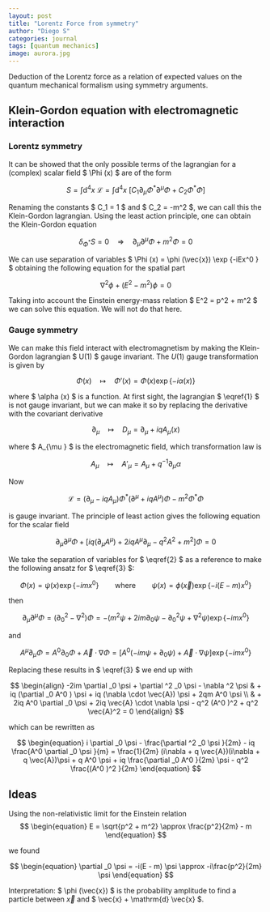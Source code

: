 ```yaml
---
layout: post
title: "Lorentz Force from symmetry"
author: "Diego S"
categories: journal
tags: [quantum mechanics]
image: aurora.jpg
---
```

Deduction of the Lorentz force as a relation of expected values on the quantum mechanical formalism using symmetry arguments.

## Klein-Gordon equation with electromagnetic interaction

### Lorentz symmetry

It can be showed that the only possible terms of the lagrangian for a (complex) scalar field $ \Phi (x) $ are of the form

$$
\begin{equation}\label{1}
	S = \int \mathrm{d}^4 x \ \mathcal{L} = \int \mathrm{d}^4 x \ [ C_1 \partial_{\mu }\Phi ^* \partial ^{\mu }\Phi + C_2 \Phi ^* \Phi ] \tag{1} 
\end{equation}
$$

Renaming the constants $ C_1 = 1 $ and $ C_2 = -m^2 $, we can call this the Klein-Gordon lagrangian. Using the least action principle, one can obtain the Klein-Gordon equation

$$
\begin{equation}\label{2}
	\delta _{\Phi ^*} S = 0 \quad \Rightarrow \quad \partial _{\mu } \partial ^{\mu } \Phi + m^2 \Phi = 0 \tag{2}
\end{equation}
$$

We can use separation of variables $ \Phi (x) = \phi (\vec{x}) \exp \{-iEx^0 \} $ obtaining the following equation for the spatial part

$$
\begin{equation}
	\nabla ^2 \phi + (E^2 - m^2) \phi = 0
\end{equation}
$$

Taking into account the Einstein energy-mass relation $ E^2 = p^2 + m^2 $ we can solve this equation. We will not do that here.

### Gauge symmetry

We can make this field interact with electromagnetism by making the Klein-Gordon lagrangian $ U(1) $ gauge invariant. The $U(1)$ gauge transformation is given by

$$
\begin{equation}
	\Phi(x) \quad \mapsto \quad \Phi '(x) = \Phi(x) \exp \{ -i \alpha (x) \}
\end{equation}
$$

where $ \alpha (x) $ is a function. At first sight, the lagrangian $ \eqref{1} $ is not gauge invariant, but we can make it so by replacing the derivative with the covariant derivative

$$
\begin{equation}
	\partial _{\mu } \quad \mapsto \quad D_{\mu } = \partial _{\mu } + iqA_{\mu } (x)
\end{equation}
$$

where $ A_{\mu } $ is the electromagnetic field, which transformation law is

$$
\begin{equation}
	A_{\mu } \quad \mapsto \quad A'_{\mu } = A_{\mu } + q^{-1}\partial _{\mu } \alpha 
\end{equation}
$$

Now

$$
\begin{equation}
	\mathcal{L} = (\partial _{\mu } - iqA_{\mu }) \Phi ^* (\partial ^{\mu } + iqA^{\mu }) \Phi - m^2 \Phi ^* \Phi
\end{equation}
$$

is gauge invariant. The principle of least action gives the following equation for the scalar field

$$
\begin{equation}\label{3}
	\partial _{\mu } \partial ^{\mu } \Phi + [iq(\partial _{\mu } A^{\mu }) + 2iq A^{\mu } \partial _{\mu } - q^2 A^2 + m^2 ] \Phi = 0 \tag{3}
\end{equation}
$$

We take the separation of variables for $ \eqref{2} $ as a reference to make the following ansatz for $ \eqref{3} $:

$$
\begin{equation}
	\Phi (x) = \psi (x) \exp \{ -imx^0 \} \qquad \text{where} \qquad \psi (x) = \phi (\vec{x})\exp \{ -i(E - m)x^0 \}
\end{equation}
$$

then

$$
\partial _{\mu } \partial ^{\mu } \Phi = (\partial ^2 _0 - \nabla ^2 )\Phi = -(m^2 \psi + 2im \partial _0 \psi - \partial ^2 _0 \psi + \nabla ^2 \psi ) \exp \{-imx^0 \}
$$

and

$$
A^{\mu } \partial _{\mu } \Phi = A^0 \partial _0 \Phi + \vec{A} \cdot \nabla \Phi = [ A^0 (-im \psi + \partial _0 \psi ) + \vec{A} \cdot \nabla \psi ] \exp \{-imx^0 \}
$$

Replacing these results in $ \eqref{3} $ we end up with

$$
\begin{align}
	-2im \partial _0 \psi + \partial ^2 _0 \psi - \nabla ^2 \psi & + iq (\partial _0 A^0 ) \psi + iq (\nabla \cdot \vec{A}) \psi + 2qm A^0 \psi \\
    & + 2iq A^0 \partial _0 \psi + 2iq \vec{A} \cdot \nabla \psi - q^2 (A^0 )^2 + q^2 \vec{A}^2 = 0
\end{align}
$$

which can be rewritten as

$$
\begin{equation}
	i \partial _0 \psi - \frac{\partial ^2 _0 \psi }{2m} - iq \frac{A^0 \partial _0 \psi }{m} = \frac{1}{2m} (i\nabla + q \vec{A})(i\nabla + q \vec{A})\psi + q A^0 \psi + iq \frac{\partial _0 A^0 }{2m} \psi - q^2 \frac{(A^0 )^2 }{2m}
\end{equation}
$$


## Ideas

Using the non-relativistic limit for the Einstein relation
$$
\begin{equation}
	E = \sqrt{p^2 + m^2} \approx \frac{p^2}{2m} - m
\end{equation}
$$

we found

$$
\begin{equation}
	\partial _0 \psi = -i(E - m) \psi \approx -i\frac{p^2}{2m} \psi
\end{equation}
$$

Interpretation: $ \phi (\vec{x}) $ is the probability amplitude to find a particle  between $\vec{x}$ and $ \vec{x} + \mathrm{d} \vec{x} $. 